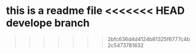this is a readme file
<<<<<<< HEAD
develope branch 
=======
>>>>>>> 2bfc636d4d4124b81325f6777c4b2c5473781632
